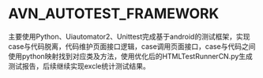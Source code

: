 # AVN_AUTOTEST_FRAMEWORK

主要使用Python、Uiautomator2、Unittest完成基于android的测试框架，实现case与代码脱离，代码维护页面接口逻辑，case调用页面接口，case与代码之间使用python映射找到对应类及方法，使用优化后的HTMLTestRunnerCN.py生成测试报告，后续继续实现excle统计测试结果。
